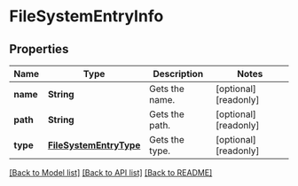 # FileSystemEntryInfo

## Properties
Name | Type | Description | Notes
------------ | ------------- | ------------- | -------------
**name** | **String** | Gets the name. | [optional] [readonly] 
**path** | **String** | Gets the path. | [optional] [readonly] 
**type** | [**FileSystemEntryType**](FileSystemEntryType.md) | Gets the type. | [optional] [readonly] 

[[Back to Model list]](../README.md#documentation-for-models) [[Back to API list]](../README.md#documentation-for-api-endpoints) [[Back to README]](../README.md)


